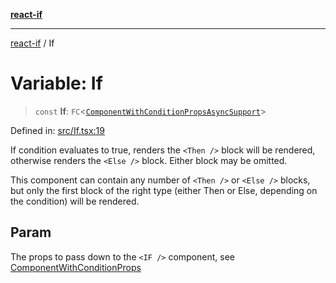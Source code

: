 [**react-if**](../README.md)

***

[react-if](../globals.md) / If

# Variable: If

> `const` **If**: `FC`\<[`ComponentWithConditionPropsAsyncSupport`](../type-aliases/ComponentWithConditionPropsAsyncSupport.md)\>

Defined in: [src/If.tsx:19](https://github.com/romac/react-if/blob/7939a8e6f1b1b20a40a2d6c0a920e63e1b5f48e7/src/If.tsx#L19)

If condition evaluates to true, renders the `<Then />` block will be rendered,
otherwise renders the `<Else />` block. Either block may be omitted.

This component can contain any number of `<Then />` or `<Else />` blocks,
but only the first block of the right type (either Then or Else, depending on the condition) will be rendered.

## Param

The props to pass down to the `<IF />` component, see [ComponentWithConditionProps](../type-aliases/ComponentWithConditionProps.md)
